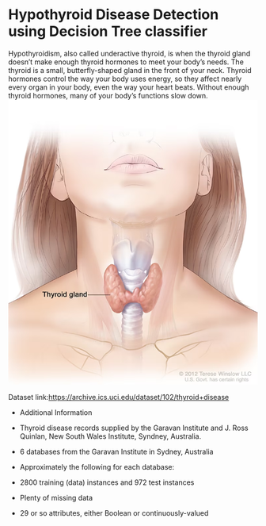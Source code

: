 # Hypothyroid Disease Detection using Decision Tree classifier

Hypothyroidism, also called underactive thyroid, is when the thyroid gland doesn’t make enough thyroid hormones to meet your body’s needs. The thyroid is a small, butterfly-shaped gland in the front of your neck. Thyroid hormones control the way your body uses energy, so they affect nearly every organ in your body, even the way your heart beats. Without enough thyroid hormones, many of your body’s functions slow down.
![Alt text](image.png)

Dataset link:https://archive.ics.uci.edu/dataset/102/thyroid+disease

* Additional Information

* Thyroid disease records supplied by the Garavan Institute and J. Ross Quinlan, New South Wales Institute, Syndney, Australia.
* 6 databases from the Garavan Institute in Sydney, Australia
* Approximately the following for each database:

* 2800 training (data) instances and 972 test instances 
* Plenty of missing data 
* 29 or so attributes, either Boolean or continuously-valued

